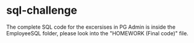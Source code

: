 # sql-challenge

The complete SQL code for the excersises in PG Admin is inside the EmployeeSQL folder, please look into the "HOMEWORK (Final code)" file.
